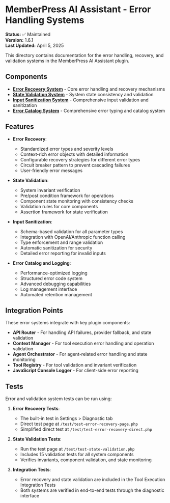 # MemberPress AI Assistant - Error Handling Systems

**Status:** ✅ Maintained  
**Version:** 1.6.1  
**Last Updated:** April 5, 2025

This directory contains documentation for the error handling, recovery, and validation systems in the MemberPress AI Assistant plugin.

## Components

- [**Error Recovery System**](error-recovery-system.md) - Core error handling and recovery mechanisms
- [**State Validation System**](state-validation-system.md) - System state consistency and validation
- [**Input Sanitization System**](input-sanitization-improvements.md) - Comprehensive input validation and sanitization
- [**Error Catalog System**](error-catalog-system.md) - Comprehensive error typing and catalog system

## Features

- **Error Recovery**:
  - Standardized error types and severity levels
  - Context-rich error objects with detailed information
  - Configurable recovery strategies for different error types
  - Circuit breaker pattern to prevent cascading failures
  - User-friendly error messages

- **State Validation**:
  - System invariant verification
  - Pre/post condition framework for operations
  - Component state monitoring with consistency checks
  - Validation rules for core components
  - Assertion framework for state verification

- **Input Sanitization**:
  - Schema-based validation for all parameter types
  - Integration with OpenAI/Anthropic function calling
  - Type enforcement and range validation
  - Automatic sanitization for security
  - Detailed error reporting for invalid inputs

- **Error Catalog and Logging**:
  - Performance-optimized logging
  - Structured error code system
  - Advanced debugging capabilities
  - Log management interface
  - Automated retention management

## Integration Points

These error systems integrate with key plugin components:

- **API Router** - For handling API failures, provider fallback, and state validation
- **Context Manager** - For tool execution error handling and operation validation
- **Agent Orchestrator** - For agent-related error handling and state monitoring
- **Tool Registry** - For tool validation and invariant verification
- **JavaScript Console Logger** - For client-side error reporting

## Tests

Error and validation system tests can be run using:

1. **Error Recovery Tests**:
   - The built-in test in Settings > Diagnostic tab
   - Direct test page at `/test/test-error-recovery-page.php`
   - Simplified direct test at `/test/test-error-recovery-direct.php`

2. **State Validation Tests**:
   - Run the test page at `/test/test-state-validation.php`
   - Includes 15 validation tests for all system components
   - Verifies invariants, component validation, and state monitoring

3. **Integration Tests**:
   - Error recovery and state validation are included in the Tool Execution Integration Tests
   - Both systems are verified in end-to-end tests through the diagnostic interface